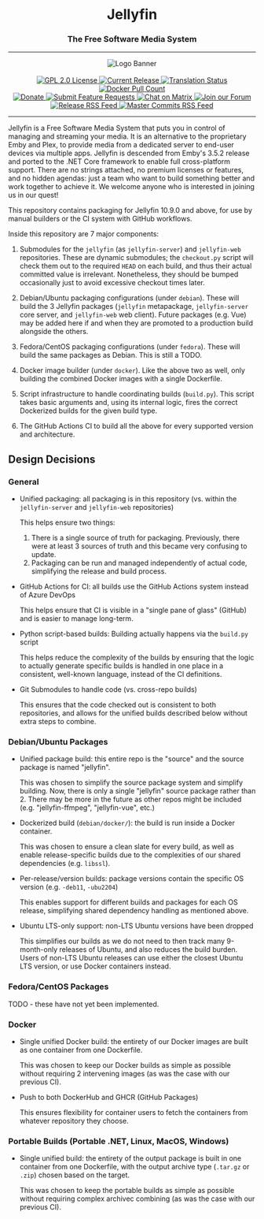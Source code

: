 <h1 align="center">Jellyfin</h1>
<h3 align="center">The Free Software Media System</h3>

---

<p align="center">
<img alt="Logo Banner" src="https://raw.githubusercontent.com/jellyfin/jellyfin-ux/master/branding/SVG/banner-logo-solid.svg?sanitize=true"/>
<br/>
<br/>
<a href="https://github.com/jellyfin/jellyfin">
<img alt="GPL 2.0 License" src="https://img.shields.io/github/license/jellyfin/jellyfin.svg"/>
</a>
<a href="https://github.com/jellyfin/jellyfin/releases">
<img alt="Current Release" src="https://img.shields.io/github/release/jellyfin/jellyfin.svg"/>
</a>
<a href="https://translate.jellyfin.org/projects/jellyfin/jellyfin-core/?utm_source=widget">
<img alt="Translation Status" src="https://translate.jellyfin.org/widgets/jellyfin/-/jellyfin-core/svg-badge.svg"/>
</a>
<a href="https://hub.docker.com/r/jellyfin/jellyfin">
<img alt="Docker Pull Count" src="https://img.shields.io/docker/pulls/jellyfin/jellyfin.svg"/>
</a>
<br/>
<a href="https://opencollective.com/jellyfin">
<img alt="Donate" src="https://img.shields.io/opencollective/all/jellyfin.svg?label=backers"/>
</a>
<a href="https://features.jellyfin.org">
<img alt="Submit Feature Requests" src="https://img.shields.io/badge/fider-vote%20on%20features-success.svg"/>
</a>
<a href="https://matrix.to/#/#jellyfinorg:matrix.org">
<img alt="Chat on Matrix" src="https://img.shields.io/matrix/jellyfin:matrix.org.svg?logo=matrix"/>
</a>
<a href="https://forum.jellyfin.org">
<img alt="Join our Forum" src="https://img.shields.io/badge/Forum-forum.jellyfin.org-blue"/>
</a>
<a href="https://github.com/jellyfin/jellyfin/releases.atom">
<img alt="Release RSS Feed" src="https://img.shields.io/badge/rss-releases-ffa500?logo=rss" />
</a>
<a href="https://github.com/jellyfin/jellyfin/commits/master.atom">
<img alt="Master Commits RSS Feed" src="https://img.shields.io/badge/rss-commits-ffa500?logo=rss" />
</a>
</p>

---

Jellyfin is a Free Software Media System that puts you in control of managing and streaming your media. It is an alternative to the proprietary Emby and Plex, to provide media from a dedicated server to end-user devices via multiple apps. Jellyfin is descended from Emby's 3.5.2 release and ported to the .NET Core framework to enable full cross-platform support. There are no strings attached, no premium licenses or features, and no hidden agendas: just a team who want to build something better and work together to achieve it. We welcome anyone who is interested in joining us in our quest!

This repository contains packaging for Jellyfin 10.9.0 and above, for use by manual builders or the CI system with GitHub workflows.

Inside this repository are 7 major components:

1. Submodules for the `jellyfin` (as `jellyfin-server`) and `jellyfin-web` repositories. These are dynamic submodules; the `checkout.py` script will check them out to the required `HEAD` on each build, and thus their actual committed value is irrelevant. Nonetheless, they should be bumped occasionally just to avoid excessive checkout times later.

2. Debian/Ubuntu packaging configurations (under `debian`). These will build the 3 Jellyfin packages (`jellyfin` metapackage, `jellyfin-server` core server, and `jellyfin-web` web client). Future packages (e.g. Vue) may be added here if and when they are promoted to a production build alongside the others.

3. Fedora/CentOS packaging configurations (under `fedora`). These will build the same packages as Debian. This is still a TODO.

4. Docker image builder (under `docker`). Like the above two as well, only building the combined Docker images with a single Dockerfile.

5. Script infrastructure to handle coordinating builds (`build.py`). This script takes basic arguments and, using its internal logic, fires the correct Dockerized builds for the given build type.

6. The GitHub Actions CI to build all the above for every supported version and architecture.

## Design Decisions

### General

* Unified packaging: all packaging is in this repository (vs. within the `jellyfin-server` and `jellyfin-web` repositories)

  This helps ensure two things:
    1. There is a single source of truth for packaging. Previously, there were at least 3 sources of truth and this became very confusing to update.
    2. Packaging can be run and managed independently of actual code, simplifying the release and build process.

* GitHub Actions for CI: all builds use the GitHub Actions system instead of Azure DevOps

  This helps ensure that CI is visible in a "single pane of glass" (GitHub) and is easier to manage long-term.

* Python script-based builds: Building actually happens via the `build.py` script

  This helps reduce the complexity of the builds by ensuring that the logic to actually generate specific builds is handled in one place in a consistent, well-known language, instead of the CI definitions.

* Git Submodules to handle code (vs. cross-repo builds)

  This ensures that the code checked out is consistent to both repositories, and allows for the unified builds described below without extra steps to combine.

### Debian/Ubuntu Packages

* Unified package build: this entire repo is the "source" and the source package is named "jellyfin".

   This was chosen to simplify the source package system and simplify building. Now, there is only a single "jellyfin" source package rather than 2. There may be more in the future as other repos might be included (e.g. "jellyfin-ffmpeg", "jellyfin-vue", etc.)

* Dockerized build (`debian/docker/`): the build is run inside a Docker container.

   This was chosen to ensure a clean slate for every build, as well as enable release-specific builds due to the complexities of our shared dependencies (e.g. `libssl`).

* Per-release/version builds: package versions contain the specific OS version (e.g. `-deb11`, `-ubu2204`)

   This enables support for different builds and packages for each OS release, simplifying shared dependency handling as mentioned above.

* Ubuntu LTS-only support: non-LTS Ubuntu versions have been dropped

   This simplifies our builds as we do not need to then track many 9-month-only releases of Ubuntu, and also reduces the build burden. Users of non-LTS Ubuntu releases can use either the closest Ubuntu LTS version, or use Docker containers instead.

### Fedora/CentOS Packages

TODO - these have not yet been implemented.

### Docker

* Single unified Docker build: the entirety of our Docker images are built as one container from one Dockerfile.

   This was chosen to keep our Docker builds as simple as possible without requiring 2 intervening images (as was the case with our previous CI).

* Push to both DockerHub and GHCR (GitHub Packages)

   This ensures flexibility for container users to fetch the containers from whatever repository they choose.

### Portable Builds (Portable .NET, Linux, MacOS, Windows)

* Single unified build: the entirety of the output package is built in one container from one Dockerfile, with the output archive type (`.tar.gz` or `.zip`) chosen based on the target.

   This was chosen to keep the portable builds as simple as possible without requiring complex archivec combining (as was the case with our previous CI).
